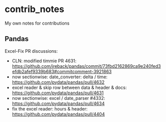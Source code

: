 contrib_notes
=============

My own notes for contributions


Pandas
-------------------

Excel-Fix PR discussions:

* CLN: modified timmie PR 4631: https://github.com/jreback/pandas/commit/73fbd2162869ca9e240fed3efdb2afef9339b683#commitcomment-3921863
* now sectionwise: date_converter: delta / time: https://github.com/pydata/pandas/pull/4632
* excel reader & skip row between data & header & docs: https://github.com/pydata/pandas/pull/4631
* now sectionwise: excel / date_parser #4332: https://github.com/pydata/pandas/pull/4634
* fix the excel reader: hours & header: https://github.com/pydata/pandas/pull/4404
